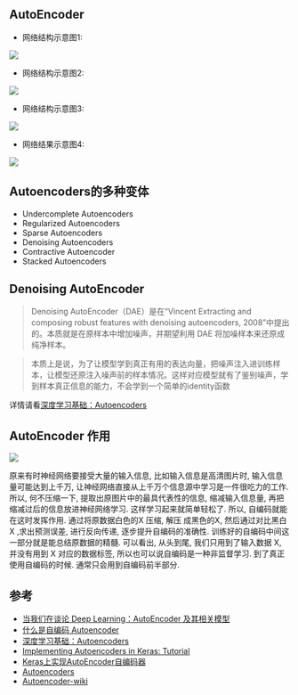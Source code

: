 ## AutoEncoder
- 网络结构示意图1:

![](https://pic2.zhimg.com/80/v2-b2e5d5b40f7d58f1d1bf129d1f0c3a61_hd.jpg)

- 网络结构示意图2:

![](http://res.cloudinary.com/dyd911kmh/image/upload/f_auto,q_auto:best/v1522830223/Autoencoder_structure_af1jh8.png)

- 网络结构示意图3:

![](http://res.cloudinary.com/dyd911kmh/image/upload/f_auto,q_auto:best/v1522830223/AutoEncoder_kfqad1.png)

- 网络结果示意图4:

![](https://img-blog.csdn.net/20170331190710252?watermark/2/text/aHR0cDovL2Jsb2cuY3Nkbi5uZXQvbWFyc2poYW8=/font/5a6L5L2T/fontsize/400/fill/I0JBQkFCMA==/dissolve/70/gravity/Center)

## Autoencoders的多种变体
- Undercomplete Autoencoders
- Regularized Autoencoders
- Sparse Autoencoders
- Denoising Autoencoders
- Contractive Autoencoder
- Stacked Autoencoders

## Denoising AutoEncoder
> Denoising AutoEncoder（DAE）是在“Vincent Extracting and composing robust features with denoising autoencoders, 2008”中提出的。本质就是在原样本中增加噪声，并期望利用 DAE 将加噪样本来还原成纯净样本。

> 本质上是说，为了让模型学到真正有用的表达向量，把噪声注入进训练样本，让模型还原注入噪声前的样本情况。这样对应模型就有了鉴别噪声，学到样本真正信息的能力，不会学到一个简单的identity函数




详情请看[深度学习基础：Autoencoders](https://zhuanlan.zhihu.com/p/34201555)
## AutoEncoder 作用

![](https://pic2.zhimg.com/80/v2-948d5ede26f9e6c0e484640b92c1dcad_hd.png)

原来有时神经网络要接受大量的输入信息, 比如输入信息是高清图片时, 输入信息量可能达到上千万, 让神经网络直接从上千万个信息源中学习是一件很吃力的工作. 所以, 何不压缩一下, 提取出原图片中的最具代表性的信息, 缩减输入信息量, 再把缩减过后的信息放进神经网络学习. 这样学习起来就简单轻松了. 所以, 自编码就能在这时发挥作用. 通过将原数据白色的X 压缩, 解压 成黑色的X, 然后通过对比黑白 X ,求出预测误差, 进行反向传递, 逐步提升自编码的准确性. 训练好的自编码中间这一部分就是能总结原数据的精髓. 可以看出, 从头到尾, 我们只用到了输入数据 X, 并没有用到 X 对应的数据标签, 所以也可以说自编码是一种非监督学习. 到了真正使用自编码的时候. 通常只会用到自编码前半部分.

## 参考
- [当我们在谈论 Deep Learning：AutoEncoder 及其相关模型](https://zhuanlan.zhihu.com/p/27865705)
- [什么是自编码 Autoencoder](https://zhuanlan.zhihu.com/p/24813602)
- [深度学习基础：Autoencoders](https://zhuanlan.zhihu.com/p/34201555)
- [Implementing Autoencoders in Keras: Tutorial](https://www.datacamp.com/community/tutorials/autoencoder-keras-tutorial)
- [Keras上实现AutoEncoder自编码器](https://blog.csdn.net/marsjhao/article/details/68928486)
- [Autoencoders](http://ufldl.stanford.edu/tutorial/unsupervised/Autoencoders/)
- [Autoencoder-wiki](https://en.wikipedia.org/wiki/Autoencoder)
